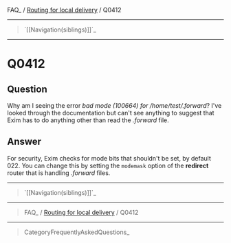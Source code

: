 FAQ\_ / [Routing for local delivery](FAQ/Routing_for_local_delivery) /
Q0412

* * * * *

> \`[[Navigation(siblings)]]\`\_

* * * * *

Q0412
=====

Question
--------

Why am I seeing the error *bad mode (100664) for /home/test/.forward*?
I've looked through the documentation but can't see anything to suggest
that Exim has to do anything other than read the *.forward* file.

Answer
------

For security, Exim checks for mode bits that shouldn't be set, by
default 022. You can change this by setting the `modemask` option of the
**redirect** router that is handling *.forward* files.

* * * * *

> \`[[Navigation(siblings)]]\`\_

* * * * *

> FAQ\_ / [Routing for local delivery](FAQ/Routing_for_local_delivery) /
> Q0412

* * * * *

> CategoryFrequentlyAskedQuestions\_
